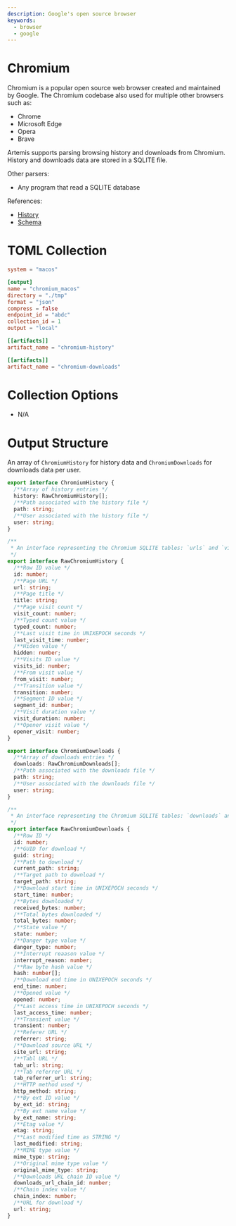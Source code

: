 ```yaml
---
description: Google's open source browser
keywords:
  - browser
  - google
---
```


# Chromium

Chromium is a popular open source web browser created and maintained by Google.
The Chromium codebase also used for multiple other browsers such as:

- Chrome
- Microsoft Edge
- Opera
- Brave

Artemis supports parsing browsing history and downloads from Chromium. History
and downloads data are stored in a SQLITE file.

Other parsers:

- Any program that read a SQLITE database

References:

- [History](https://en.wikiversity.org/wiki/Chromium_browsing_history_database)
- [Schema](https://gist.github.com/dropmeaword/9372cbeb29e8390521c2)

# TOML Collection

```toml
system = "macos"

[output]
name = "chromium_macos"
directory = "./tmp"
format = "json"
compress = false
endpoint_id = "abdc"
collection_id = 1
output = "local"

[[artifacts]]
artifact_name = "chromium-history"

[[artifacts]]
artifact_name = "chromium-downloads"
```

# Collection Options

- N/A

# Output Structure

An array of `ChromiumHistory` for history data and `ChromiumDownloads` for
downloads data per user.

```typescript
export interface ChromiumHistory {
  /**Array of history entries */
  history: RawChromiumHistory[];
  /**Path associated with the history file */
  path: string;
  /**User associated with the history file */
  user: string;
}

/**
 * An interface representing the Chromium SQLITE tables: `urls` and `visits`
 */
export interface RawChromiumHistory {
  /**Row ID value */
  id: number;
  /**Page URL */
  url: string;
  /**Page title */
  title: string;
  /**Page visit count */
  visit_count: number;
  /**Typed count value */
  typed_count: number;
  /**Last visit time in UNIXEPOCH seconds */
  last_visit_time: number;
  /**Hiden value */
  hidden: number;
  /**Visits ID value */
  visits_id: number;
  /**From visit value */
  from_visit: number;
  /**Transition value */
  transition: number;
  /**Segment ID value */
  segment_id: number;
  /**Visit duration value */
  visit_duration: number;
  /**Opener visit value */
  opener_visit: number;
}

export interface ChromiumDownloads {
  /**Array of downloads entries */
  downloads: RawChromiumDownloads[];
  /**Path associated with the downloads file */
  path: string;
  /**User associated with the downloads file */
  user: string;
}

/**
 * An interface representing the Chromium SQLITE tables: `downloads` and  `downloads_url_chains`
 */
export interface RawChromiumDownloads {
  /**Row ID */
  id: number;
  /**GUID for download */
  guid: string;
  /**Path to download */
  current_path: string;
  /**Target path to download */
  target_path: string;
  /**Download start time in UNIXEPOCH seconds */
  start_time: number;
  /**Bytes downloaded */
  received_bytes: number;
  /**Total bytes downloaded */
  total_bytes: number;
  /**State value */
  state: number;
  /**Danger type value */
  danger_type: number;
  /**Interrupt reaason value */
  interrupt_reason: number;
  /**Raw byte hash value */
  hash: number[];
  /**Download end time in UNIXEPOCH seconds */
  end_time: number;
  /**Opened value */
  opened: number;
  /**Last access time in UNIXEPOCH seconds */
  last_access_time: number;
  /**Transient value */
  transient: number;
  /**Referer URL */
  referrer: string;
  /**Download source URL */
  site_url: string;
  /**Tabl URL */
  tab_url: string;
  /**Tab referrer URL */
  tab_referrer_url: string;
  /**HTTP method used */
  http_method: string;
  /**By ext ID value */
  by_ext_id: string;
  /**By ext name value */
  by_ext_name: string;
  /**Etag value */
  etag: string;
  /**Last modified time as STRING */
  last_modified: string;
  /**MIME type value */
  mime_type: string;
  /**Original mime type value */
  original_mime_type: string;
  /**Downloads URL chain ID value */
  downloads_url_chain_id: number;
  /**Chain index value */
  chain_index: number;
  /**URL for download */
  url: string;
}
```
